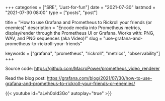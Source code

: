 +++
categories  = ["SRE", "Just-for-fun"]
date        = "2021-07-30"
lastmod     = "2021-07-30 08:00"
type        = ["posts", "post"]

title = "How to use Grafana and Prometheus to Rickroll your friends (or enemies)"
description = "Encode media into Prometheus metrics, display/render through the Prometheus UI or Grafana. Works with: PNG, WAV, and PNG sequences (aka Video)!"
slug = "use-grafana-and-prometheus-to-rickroll-your-friends"

keywords = ["grafana", "prometheus", "rickroll", "metrics", "observability"]
+++

Source code: https://github.com/MacroPower/prometheus_video_renderer

Read the blog post: https://grafana.com/blog/2021/07/30/how-to-use-grafana-and-prometheus-to-rickroll-your-friends-or-enemies/

{{< youtube id="aLvh0oId3Go" autoplay="true" >}}
